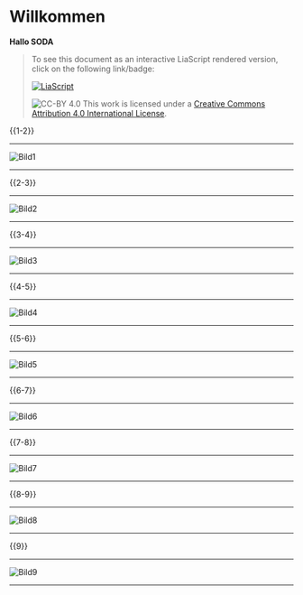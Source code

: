 <!--

author:   
email:    
version:  
language: 
narrator: 

icon:     images\

logo:     https://

comment:  WissKi SODA OERs

-->

# Willkommen

**Hallo SODA**


> To see this document as an interactive LiaScript rendered version, click on the
> following link/badge:
>
> [![LiaScript](https://raw.githubusercontent.com/LiaScript/LiaScript/master/badges/course.svg)](https://liascript.github.io/course/?https://raw.githubusercontent.com/chastik/Spielplatz/main/Liascript_test.md)
>
> ![CC-BY 4.0](https://i.creativecommons.org/l/by/4.0/88x31.png)
> This work is licensed under a [Creative Commons Attribution 4.0 International License](http://creativecommons.org/licenses/by/4.0/).


{{1-2}}
******************
![Bild1](Bild1.png)
******************

{{2-3}}
******************
![Bild2](Bild2.png)
******************

{{3-4}}
******************
![Bild3](Bild3.png)
******************

{{4-5}}
******************
![Bild4](Bild4.png)
******************

{{5-6}}
******************
![Bild5](Bild5.png)
******************

{{6-7}}
******************
![Bild6](Bild6.png)
******************

{{7-8}}
******************
![Bild7](Bild7.png)
******************

{{8-9}}
******************
![Bild8](Bild8.png)
******************

{{9}}
******************
![Bild9](Bild9.png)
******************



